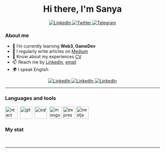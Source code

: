 <div id="header" align="center">
    <h1>Hi there, I'm  Sanya </h1>
   
</div>

<div id="socials" align="center">
    <a href="linkedin-url">
    <img src="https://img.shields.io/badge/LinkedIn-blue?style=for-the-badge&logo=linkedin&logoColor=white" alt="LinkedIn"/>
  </a>
  <a href="twitter-url">
    <img src="https://img.shields.io/badge/Twitter-blue?style=for-the-badge&logo=twitter&logoColor=white" alt="Twitter"/>
  </a>
  <a href="telegram-url">
    <img src="https://img.shields.io/badge/Telegram-blue?style=for-the-badge&logo=telegram&logoColor=white" alt="Telegram"/>
  </a>
</div>

### About me
- 🌱 I’m currently learning **Web3, GameDev**
- 📝 I regularly write articles on [Medium](medium-link)
- 📄 Know about my experiences [CV](cv-link)
- 📫 Reach me by [LinkedIn](linkedin-link), [email](mailto:email-address)
- 🌍 I speak English

<div id="socials" align="center">
    <a href="linkedin-url">
    <img src="/icons8-education-100.png" alt="LinkedIn"/>
  </a>
       <a href="linkedin-url">
    <img src=".icons8-education-100.png" alt="LinkedIn"/>
  </a>
       <a href="linkedin-url">
    <img src="./icons8-education-100.png" alt="LinkedIn"/>
  </a>
 
</div>

---

### Languages and tools
<img src="https://cdn.jsdelivr.net/gh/devicons/devicon/icons/react/react-original.svg" title="react" width="40" height="40"/>&nbsp;
<img src="https://cdn.jsdelivr.net/gh/devicons/devicon/icons/git/git-plain.svg" title="git" width="40" height="40"/>&nbsp;
<img src="https://cdn.jsdelivr.net/gh/devicons/devicon/icons/postgresql/postgresql-original.svg" title="sql" width="40" height="40"/>&nbsp;
<img src="https://cdn.jsdelivr.net/gh/devicons/devicon/icons/mongodb/mongodb-original-wordmark.svg" title="mongodb"  width="40" height="40"  />
<img src="https://cdn.jsdelivr.net/gh/devicons/devicon/icons/express/express-original-wordmark.svg"  title="express"  width="40" height="40"  />
<img src="https://cdn.jsdelivr.net/gh/devicons/devicon/icons/nestjs/nestjs-plain.svg" title="nestjs"  width="40" height="40" />      


### My stat

<div id="stat" align="center">
    <img src="https://github-profile-summary-cards.vercel.app/api/cards/profile-details?username=megamanok99&theme=github_dark" alt=""/>
    <img src="https://github-profile-summary-cards.vercel.app/api/cards/most-commit-language?username=megamanok99&theme=github_dark" alt=""/>
     <img src="https://github-profile-summary-cards.vercel.app/api/cards/stats?username=megamanok99&theme=github_dark" alt=""/>
</div>

---

